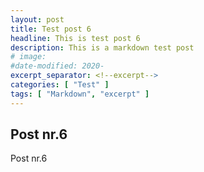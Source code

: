 ```yaml
---
layout: post
title: Test post 6
headline: This is test post 6
description: This is a markdown test post
# image:
#date-modified: 2020-
excerpt_separator: <!--excerpt-->
categories: [ "Test" ]
tags: [ "Markdown", "excerpt" ]
---
```


## Post nr.6

Post nr.6
